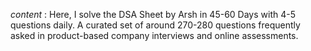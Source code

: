 *content* : 
Here, I solve the DSA Sheet by Arsh in 45-60 Days with 4-5 questions daily. A curated set of around 270-280 questions frequently asked in product-based company interviews and online assessments.
